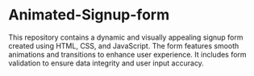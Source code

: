 # Animated-Signup-form
This repository contains a dynamic and visually appealing signup form created using HTML, CSS, and JavaScript. The form features smooth animations and transitions to enhance user experience. It includes form validation to ensure data integrity and user input accuracy.
